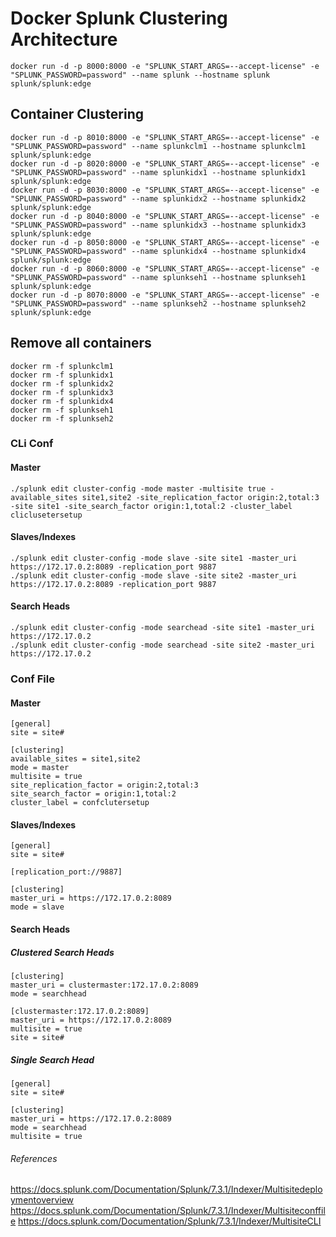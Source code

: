 # Docker Splunk Clustering Architecture

```
docker run -d -p 8000:8000 -e "SPLUNK_START_ARGS=--accept-license" -e "SPLUNK_PASSWORD=password" --name splunk --hostname splunk splunk/splunk:edge
```

## Container Clustering
```
docker run -d -p 8010:8000 -e "SPLUNK_START_ARGS=--accept-license" -e "SPLUNK_PASSWORD=password" --name splunkclm1 --hostname splunkclm1 splunk/splunk:edge
docker run -d -p 8020:8000 -e "SPLUNK_START_ARGS=--accept-license" -e "SPLUNK_PASSWORD=password" --name splunkidx1 --hostname splunkidx1 splunk/splunk:edge
docker run -d -p 8030:8000 -e "SPLUNK_START_ARGS=--accept-license" -e "SPLUNK_PASSWORD=password" --name splunkidx2 --hostname splunkidx2 splunk/splunk:edge
docker run -d -p 8040:8000 -e "SPLUNK_START_ARGS=--accept-license" -e "SPLUNK_PASSWORD=password" --name splunkidx3 --hostname splunkidx3 splunk/splunk:edge
docker run -d -p 8050:8000 -e "SPLUNK_START_ARGS=--accept-license" -e "SPLUNK_PASSWORD=password" --name splunkidx4 --hostname splunkidx4 splunk/splunk:edge
docker run -d -p 8060:8000 -e "SPLUNK_START_ARGS=--accept-license" -e "SPLUNK_PASSWORD=password" --name splunkseh1 --hostname splunkseh1 splunk/splunk:edge
docker run -d -p 8070:8000 -e "SPLUNK_START_ARGS=--accept-license" -e "SPLUNK_PASSWORD=password" --name splunkseh2 --hostname splunkseh2 splunk/splunk:edge
```

## Remove all containers
```
docker rm -f splunkclm1
docker rm -f splunkidx1
docker rm -f splunkidx2
docker rm -f splunkidx3
docker rm -f splunkidx4
docker rm -f splunkseh1
docker rm -f splunkseh2
```

### CLi Conf
#### Master
```
./splunk edit cluster-config -mode master -multisite true -available_sites site1,site2 -site_replication_factor origin:2,total:3 -site site1 -site_search_factor origin:1,total:2 -cluster_label cliclusetersetup
```
#### Slaves/Indexes
```
./splunk edit cluster-config -mode slave -site site1 -master_uri https://172.17.0.2:8089 -replication_port 9887
./splunk edit cluster-config -mode slave -site site2 -master_uri https://172.17.0.2:8089 -replication_port 9887
```
#### Search Heads
```
./splunk edit cluster-config -mode searchead -site site1 -master_uri https://172.17.0.2
./splunk edit cluster-config -mode searchead -site site2 -master_uri https://172.17.0.2
```

### Conf File
#### Master
```
[general]
site = site#

[clustering]
available_sites = site1,site2
mode = master
multisite = true
site_replication_factor = origin:2,total:3
site_search_factor = origin:1,total:2
cluster_label = confclutersetup
```

#### Slaves/Indexes
```
[general]
site = site#

[replication_port://9887]

[clustering]
master_uri = https://172.17.0.2:8089
mode = slave
```

#### Search Heads
##### Clustered Search Heads
```
[clustering]
master_uri = clustermaster:172.17.0.2:8089
mode = searchhead

[clustermaster:172.17.0.2:8089]
master_uri = https://172.17.0.2:8089
multisite = true
site = site#
```

##### Single Search Head
```
[general]
site = site#

[clustering]
master_uri = https://172.17.0.2:8089
mode = searchhead
multisite = true
```

###### References
https://docs.splunk.com/Documentation/Splunk/7.3.1/Indexer/Multisitedeploymentoverview
https://docs.splunk.com/Documentation/Splunk/7.3.1/Indexer/Multisiteconffile
https://docs.splunk.com/Documentation/Splunk/7.3.1/Indexer/MultisiteCLI